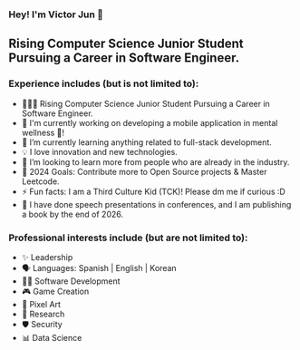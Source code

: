 ### Hey! I'm Victor Jun 👋 

## Rising Computer Science Junior Student Pursuing a Career in Software Engineer. 

### Experience includes (but is not limited to):

- 👨🏻‍💻 Rising Computer Science Junior Student Pursuing a Career in Software Engineer.
- 📝 I'm currently working on developing a mobile application in mental wellness 🌱!
- 📕 I’m currently learning anything related to full-stack development.
- 💡 I love innovation and new technologies.
- 🤝 I’m looking to learn more from people who are already in the industry.
- 🥅 2024 Goals: Contribute more to Open Source projects & Master Leetcode.
- ⚡ Fun facts: I am a Third Culture Kid (TCK)! Please dm me if curious :D
- 🎤 I have done speech presentations in conferences, and I am publishing a book by the end of 2026.

### Professional interests include (but are not limited to):

- ✨ Leadership
- 🗣️ Languages: Spanish | English | Korean 
- 👨‍💻 Software Development
- 🎮 Game Creation
- 👾 Pixel Art
- 🔬 Research
- 🛡️ Security
- 📊 Data Science


<!-- Proudly created with GPRM ( https://gprm.itsvg.in ) -->

